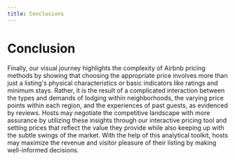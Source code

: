 ```yaml
---
title: Conclusions
---
```


# Conclusion

<div>
Finally, our visual journey highlights the complexity of Airbnb pricing methods by showing that choosing the appropriate price involves more than just a listing's physical characteristics or basic indicators like ratings and minimum stays. Rather, it is the result of a complicated interaction between the types and demands of lodging within neighborhoods, the varying price points within each region, and the experiences of past guests, as evidenced by reviews. Hosts may negotiate the competitive landscape with more assurance by utilizing these insights through our interactive pricing tool and setting prices that reflect the value they provide while also keeping up with the subtle swings of the market. With the help of this analytical toolkit, hosts may maximize the revenue and visitor pleasure of their listing by making well-informed decisions.</div>